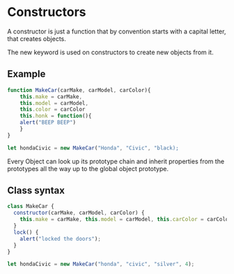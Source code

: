 # Constructors

A constructor is just a function that by convention starts with a capital letter, that creates objects.

The new keyword is used on constructors to create new objects from it.

## Example

```js
function MakeCar(carMake, carModel, carColor){
    this.make = carMake,
    this.model = carModel,
    this.color = carColor
    this.honk = function(){
    alert("BEEP BEEP")
    }
}

let hondaCivic = new MakeCar("Honda", "Civic", "black);
```

Every Object can look up its prototype chain and inherit properties from the prototypes all the way up to the global object prototype.

## Class syntax

```js
class MakeCar {
  constructor(carMake, carModel, carColor) {
    this.make = carMake, this.model = carModel, this.carColor = carColor,
  }
  lock() {
    alert("locked the doors");
  }
}

let hondaCivic = new MakeCar("honda", "civic", "silver", 4);
```
